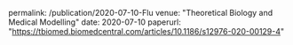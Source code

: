 permalink: /publication/2020-07-10-Flu
 venue: "Theoretical Biology and Medical Modelling"
 date: 2020-07-10
 paperurl: "https://tbiomed.biomedcentral.com/articles/10.1186/s12976-020-00129-4"
 
